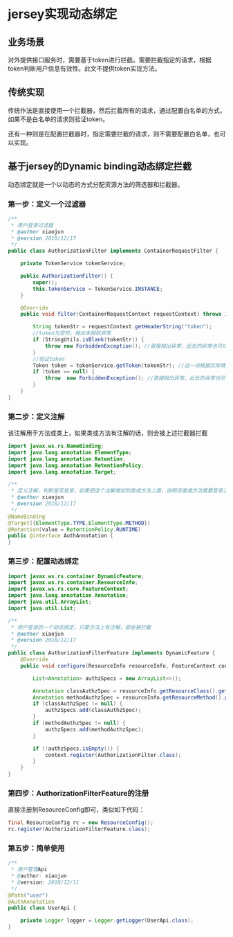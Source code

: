 # jersey实现动态绑定

## 业务场景
    
对外提供接口服务时，需要基于token进行拦截。需要拦截指定的请求，根据token判断用户信息有效性。此文不提供token实现方法。

## 传统实现

传统作法是直接使用一个拦截器，然后拦截所有的请求，通过配置白名单的方式，如果不是白名单的请求则验证token。

还有一种则是在配置拦截器时，指定需要拦截的请求，则不需要配置白名单，也可以实现。

## 基于jersey的Dynamic binding动态绑定拦截

动态绑定就是一个以动态的方式分配资源方法的筛选器和拦截器。

### 第一步：定义一个过滤器
```java
/**
 * 用户登录过滤器
 * @author xiaojun
 * @version 2018/12/17
 */
public class AuthorizationFilter implements ContainerRequestFilter {

    private TokenService tokenService;

    public AuthorizationFilter() {
        super();
        this.tokenService = TokenService.INSTANCE;
    }

    @Override
    public void filter(ContainerRequestContext requestContext) throws IOException {

        String tokenStr = requestContext.getHeaderString("token");
        //token为空时，抛出未授权异常
        if (StringUtils.isBlank(tokenStr)) {
            throw new ForbiddenException(); //直接抛出异常，此处的异常也可以自定义
        }
        //验证token
        Token token = tokenService.getToken(tokenStr); //这一块根据实际情况验证token
        if (token == null) {
            throw  new ForbiddenException(); //直接抛出异常，此处的异常也可以自定义
        }
    }
}
```

### 第二步：定义注解

该注解用于方法或类上，如果类或方法有注解的话，则会被上述拦截器拦截
```java
import javax.ws.rs.NameBinding;
import java.lang.annotation.ElementType;
import java.lang.annotation.Retention;
import java.lang.annotation.RetentionPolicy;
import java.lang.annotation.Target;

/**
 * 定义注解，判断是否登录，如果把这个注解增加到类或方法上面，说明该类或方法需要登录才可以调用
 * @author xiaojun
 * @version 2018/12/17
 */
@NameBinding
@Target({ElementType.TYPE,ElementType.METHOD})
@Retention(value = RetentionPolicy.RUNTIME)
public @interface AuthAnnotation {
}
```

### 第三步：配置动态绑定
```java
import javax.ws.rs.container.DynamicFeature;
import javax.ws.rs.container.ResourceInfo;
import javax.ws.rs.core.FeatureContext;
import java.lang.annotation.Annotation;
import java.util.ArrayList;
import java.util.List;

/**
 * 用户登录的一个动态绑定，只要方法上有注解，即会被拦截
 * @author xiaojun
 * @version 2018/12/17
 */
public class AuthorizationFilterFeature implements DynamicFeature {
    @Override
    public void configure(ResourceInfo resourceInfo, FeatureContext context) {

        List<Annotation> authzSpecs = new ArrayList<>();

        Annotation classAuthzSpec = resourceInfo.getResourceClass().getAnnotation(AuthAnnotation.class); //AuthAnnotation为上述定义的注解
        Annotation methodAuthzSpec = resourceInfo.getResourceMethod().getAnnotation(AuthAnnotation.class);
        if (classAuthzSpec != null) {
            authzSpecs.add(classAuthzSpec);
        }
        if (methodAuthzSpec != null) {
            authzSpecs.add(methodAuthzSpec);
        }

        if (!authzSpecs.isEmpty()) {
            context.register(AuthorizationFilter.class);
        }
    }
}
```

### 第四步：AuthorizationFilterFeature的注册

直接注册到ResourceConfig即可，类似如下代码：
```java
final ResourceConfig rc = new ResourceConfig();
rc.register(AuthorizationFilterFeature.class);
```
### 第五步：简单使用
```java
/**
 * 用户管理Api
 * @author: xiaojun
 * @version: 2018/12/11
 */
@Path("user")
@AuthAnnotation
public class UserApi {

    private Logger logger = Logger.getLogger(UserApi.class);
}
```


<Valine/>